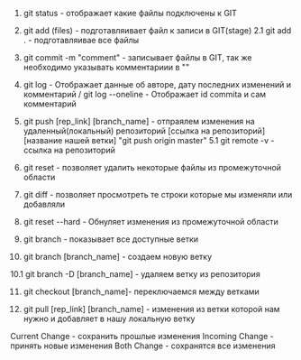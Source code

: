 1. git status - отображает какие файлы подключены к GIT
2. git add (files) - подготавляивает файл к записи в GIT(stage)
   2.1 git add . - подготавляивае все файлы
3. git commit -m "comment" - записывает файлы в GIT, так же необходимо указывать комментариии в ""
4. git log - Отображает данные об авторе, дату последних изменений и комментарий / git log --oneline - Отображает id commita и сам комментарий
5. git push [rep_link] [branch_name] - отпраялем изменения на удаленный(локальный) репозиторий [ссылка на репозиторий] [название нашей ветки] "git push origin master"
   5.1 git remote -v - ссылка на репозиторий

6. git reset - позволяет удалить некоторые файлы из промежуточной области

7. git diff - позволяет просмотреть те строки которые мы изменяли или добавляли

8. git reset --hard - Обнуляет изменения из промежуточной области

<!-- Ветки нужны чтобы разделять наш код -->

9. git branch - показывает все доступные ветки

10. git branch [branch_name] - создаем новую ветку

10.1 git branch -D [branch_name] - удаляем ветку из репозитория

11. git checkout [branch_name]- переключаемся между ветками

12. git pull [rep_link] [branch_name] - изменения из ветки которой нам нужно и добавляет в нашу локальную ветку

<!--  Чтобы перенести изменения из одной ветки в другую есть 2 способа:
1. Pull requests в GitHub - чтобы разработчики могли проверять код друг у друга, в reviewers добавляется GitHub человека, кто будет смотреть  код
в Files changet показываются все изменения в файла, можно сотавлять комментарии в коде
Resolve conversation - нажимаем чтобы удалить комментарии и замечания после исправления. Затем merged, обычно после merged удаляют ветку из которой вносились изменения Delete branch

2. git merge - помощью терминала, переключаемся на ветку в которую нужно переместить изменения
git merge [branch_name] - название ветки чей код хотим перенести
далее пушим ветку и удаляем в gitHub ветку с которой вносили изменения
и удаляем в VSCode
-->

Current Change - сохранить прошлые изменения
Incoming Change - принять новые изменения
Both Change - сохранятся все изменения
